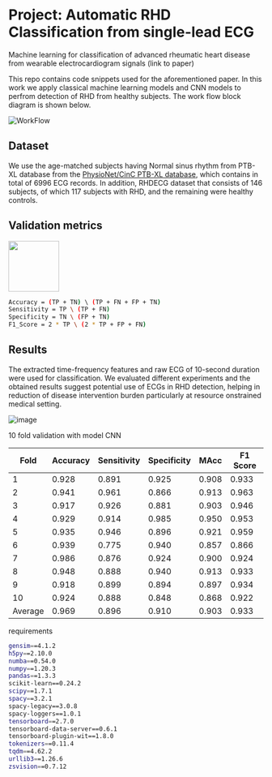 # Project: Automatic RHD Classification from single-lead ECG
 
Machine learning for classification of advanced rheumatic heart disease from wearable electrocardiogram signals (link to paper)

This repo contains code snippets used for the aforementioned paper. In this work we apply classical machine learning models and CNN models to perfrom detection of RHD from healthy subjects.
The work flow block diagram is shown below.

![WorkFlow](https://github.com/user-attachments/assets/04665597-70f2-4673-9713-d6244f917551)

## Dataset

We use the age-matched subjects having Normal sinus rhythm from PTB-XL database from the [PhysioNet/CinC PTB-XL database](https://physionet.org/content/ptb-xl/1.0.3/), which contains in total of 6996 ECG records. In addition, RHDECG dataset that consists of 146 subjects, of which 117 subjects with RHD, and the remaining were healthy controls. 

## Validation metrics
<img src="https://github.com/user-attachments/assets/01475718-f306-422d-b391-1ad0335abfd4" width="100" height="100">

```bash
Accuracy = (TP + TN) \ (TP + FN + FP + TN)
Sensitivity = TP \ (TP + FN) 
Specificity = TN \ (FP + TN) 
F1_Score = 2 * TP \ (2 * TP + FP + FN)
```

## Results

The extracted time-frequency features and raw ECG of 10-second duration were used for classification. We evaluated different experiments and the obtained results suggest potential use of ECGs in RHD detection, helping in reduction of disease intervention burden particularly at resource onstrained medical setting.

![image](https://github.com/user-attachments/assets/89854268-da68-403f-ab19-f2ba4c3415ab)


10 fold validation with model CNN

|Fold      |Accuracy|Sensitivity|Specificity|MAcc   | F1 Score  |
| ----------|--------|---------- | ----------|-------| ----------|
|1          |0.928   |0.891      |0.925      |0.908  |0.933      |
|2          |0.941   |0.961      |0.866      |0.913  |0.963      |
|3          |0.917   |0.926      |0.881      |0.903  |0.946      |
|4          |0.929   |0.914      |0.985      |0.950  |0.953      |
|5          |0.935   |0.946      |0.896      |0.921  |0.959      |
|6          |0.939   |0.775      |0.940      |0.857  |0.866      |
|7          |0.986   |0.876      |0.924      |0.900  |0.924      |
|8          |0.948   |0.888      |0.940      |0.913  |0.933      |
|9          |0.918   |0.899      |0.894      |0.897  |0.934      |
|10         |0.924   |0.888      |0.848      |0.868  |0.922      |
|Average    |0.969   |0.896      |0.910      |0.903  |0.933      |  

requirements

```bash
gensim==4.1.2
h5py==2.10.0
numba==0.54.0
numpy==1.20.3
pandas==1.3.3
scikit-learn==0.24.2
scipy==1.7.1
spacy==3.2.1
spacy-legacy==3.0.8
spacy-loggers==1.0.1
tensorboard==2.7.0
tensorboard-data-server==0.6.1
tensorboard-plugin-wit==1.8.0
tokenizers==0.11.4
tqdm==4.62.2
urllib3==1.26.6
zsvision==0.7.12
```
